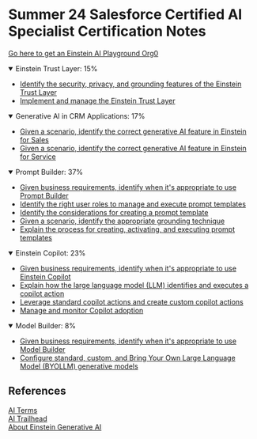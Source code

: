 # Summer 24 Salesforce Certified AI Specialist Certification Notes

[Go here to get an Einstein AI Playground Org0](https://trailhead.salesforce.com/content/learn/projects/quick-start-prompt-builder/get-started-with-prompt-builder?trail_id=drive-productivity-with-einstein-ai)

<details open>
    <summary>Einstein Trust Layer: 15%</summary>
    <ul>
        <li>
            <a target="_blank" href="./section-notes/1.1.md">Identify the security, privacy, and grounding features of the Einstein Trust Layer</a>
        </li>
        <li>
            <a target="_blank" href="./section-notes/1.2.md">Implement and manage the Einstein Trust Layer</a>
        </li>
    </ul>
</details>

<details open>
    <summary>Generative AI in CRM Applications: 17%</summary>
    <ul>
        <li>
            <a target="_blank" href="./section-notes/2.1.md">Given a scenario, identify the correct generative AI feature in Einstein for Sales</a>
        </li>
        <li>
            <a target="_blank" href="./section-notes/2.2.md">Given a scenario, identify the correct generative AI feature in Einstein for Service</a>
        </li>
    </ul>
</details>

<details open>
    <summary>Prompt Builder: 37%</summary>
    <ul>
        <li>
            <a target="_blank" href="./section-notes/3.1.md">Given business requirements, identify when it's appropriate to use Prompt Builder</a>
        </li>
        <li>
            <a target="_blank" href="./section-notes/3.2.md">Identify the right user roles to manage and execute prompt templates</a>
        </li>
        <li>
            <a target="_blank" href="./section-notes/3.3.md">Identify the considerations for creating a prompt template</a>
        </li>
        <li>
            <a target="_blank" href="./section-notes/3.4.md">Given a scenario, identify the appropriate grounding technique</a>
        </li>
        <li>
            <a target="_blank" href="./section-notes/3.5.md">Explain the process for creating, activating, and executing prompt templates</a>
        </li>
    </ul>
</details>

<details open>
    <summary>Einstein Copilot: 23%</summary>
    <ul>
        <li>
            <a target="_blank" href="./section-notes/4.1.md">Given business requirements, identify when it's appropriate to use Einstein Copilot</a>
        </li>
        <li>
            <a target="_blank" href="./section-notes/4.2.md">Explain how the large language model (LLM) identifies and executes a copilot action</a>
        </li>
        <li>
            <a target="_blank" href="./section-notes/4.3.md">Leverage standard copilot actions and create custom copilot actions</a>
        </li>
        <li>
            <a target="_blank" href="./section-notes/4.4.md">Manage and monitor Copilot adoption</a>
        </li>
    </ul>
</details>

<details open>
    <summary>Model Builder: 8%</summary>
    <ul>
        <li>
            <a target="_blank" href="./section-notes/5.1.md">Given business requirements, identify when it's appropriate to use Model Builder</a>
        </li>
        <li>
            <a target="_blank" href="./section-notes/5.2.md">Configure standard, custom, and Bring Your Own Large Language Model (BYOLLM) generative models</a>
        </li>
    </ul>
</details>

## References
[AI Terms](https://help.salesforce.com/s/articleView?id=sf.generative_ai_glossary.htm&type=5)
<br />
[AI Trailhead](https://trailhead.salesforce.com/content/learn/trails/drive-productivity-with-einstein-ai)
<br />
[About Einstein Generative AI](https://help.salesforce.com/s/articleView?id=sf.generative_ai_about.htm&type=5)